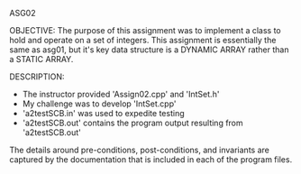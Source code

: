 ASG02

OBJECTIVE: 
The purpose of this assignment was to implement a class to hold and operate on a set of integers. This assignment is essentially the same as asg01, but it's key data structure is a DYNAMIC ARRAY rather than a STATIC ARRAY.

DESCRIPTION: 
- The instructor provided 'Assign02.cpp' and 'IntSet.h'
- My challenge was to develop 'IntSet.cpp'
- 'a2testSCB.in' was used to expedite testing
- 'a2testSCB.out' contains the program output resulting from 'a2testSCB.out' 

The details around pre-conditions, post-conditions, and invariants are captured by the documentation that is included in each of the program files.
